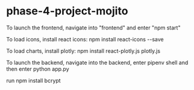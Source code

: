 # phase-4-project-mojito

To launch the frontend, navigate into "frontend" and enter "npm start"

To load icons, install react icons:
npm install react-icons --save

To load charts, install plotly:
npm install react-plotly.js plotly.js

To launch the backend, navigate into the backend, enter pipenv shell and then enter python app.py

run npm install bcrypt
